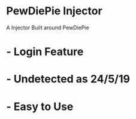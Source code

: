 # PewDiePie Injector
A Injector Built around PewDiePie

# - Login Feature
# - Undetected as 24/5/19
# - Easy to Use
